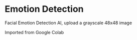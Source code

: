 # Emotion Detection

Facial Emotion Detection AI, upload a grayscale 48x48 image

Imported from Google Colab
